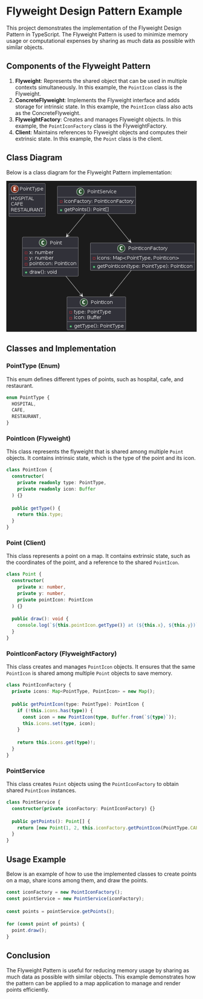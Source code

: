 # Flyweight Design Pattern Example

This project demonstrates the implementation of the Flyweight Design Pattern in TypeScript. The Flyweight Pattern is used to minimize memory usage or computational expenses by sharing as much data as possible with similar objects.

## Components of the Flyweight Pattern

1. **Flyweight**: Represents the shared object that can be used in multiple contexts simultaneously. In this example, the `PointIcon` class is the Flyweight.
2. **ConcreteFlyweight**: Implements the Flyweight interface and adds storage for intrinsic state. In this example, the `PointIcon` class also acts as the ConcreteFlyweight.
3. **FlyweightFactory**: Creates and manages Flyweight objects. In this example, the `PointIconFactory` class is the FlyweightFactory.
4. **Client**: Maintains references to Flyweight objects and computes their extrinsic state. In this example, the `Point` class is the client.

## Class Diagram

Below is a class diagram for the Flyweight Pattern implementation:

![Flyweight Pattern Class Diagram](/images/flyweight-pattern.png)

## Classes and Implementation

### PointType (Enum)

This enum defines different types of points, such as hospital, cafe, and restaurant.

```typescript
enum PointType {
  HOSPITAL,
  CAFE,
  RESTAURANT,
}
```

### PointIcon (Flyweight)

This class represents the flyweight that is shared among multiple `Point` objects. It contains intrinsic state, which is the type of the point and its icon.

```typescript
class PointIcon {
  constructor(
    private readonly type: PointType,
    private readonly icon: Buffer
  ) {}

  public getType() {
    return this.type;
  }
}
```

### Point (Client)

This class represents a point on a map. It contains extrinsic state, such as the coordinates of the point, and a reference to the shared `PointIcon`.

```typescript
class Point {
  constructor(
    private x: number,
    private y: number,
    private pointIcon: PointIcon
  ) {}

  public draw(): void {
    console.log(`${this.pointIcon.getType()} at (${this.x}, ${this.y})`);
  }
}
```

### PointIconFactory (FlyweightFactory)

This class creates and manages `PointIcon` objects. It ensures that the same `PointIcon` is shared among multiple `Point` objects to save memory.

```typescript
class PointIconFactory {
  private icons: Map<PointType, PointIcon> = new Map();

  public getPointIcon(type: PointType): PointIcon {
    if (!this.icons.has(type)) {
      const icon = new PointIcon(type, Buffer.from(`${type}`));
      this.icons.set(type, icon);
    }

    return this.icons.get(type)!;
  }
}
```

### PointService

This class creates `Point` objects using the `PointIconFactory` to obtain shared `PointIcon` instances.

```typescript
class PointService {
  constructor(private iconFactory: PointIconFactory) {}

  public getPoints(): Point[] {
    return [new Point(1, 2, this.iconFactory.getPointIcon(PointType.CAFE))];
  }
}
```

## Usage Example

Below is an example of how to use the implemented classes to create points on a map, share icons among them, and draw the points.

```typescript
const iconFactory = new PointIconFactory();
const pointService = new PointService(iconFactory);

const points = pointService.getPoints();

for (const point of points) {
  point.draw();
}
```

## Conclusion

The Flyweight Pattern is useful for reducing memory usage by sharing as much data as possible with similar objects. This example demonstrates how the pattern can be applied to a map application to manage and render points efficiently.
